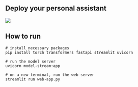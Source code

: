 ## Deploy your personal assistant
![](demo.gif)

## How to run
```shell
# install necessary packages
pip install torch transformers fastapi streamlit uvicorn

# run the model server
uvicorn model-stream:app

# on a new terminal, run the web server
streamlit run web-app.py
```
